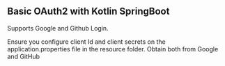## Basic OAuth2 with Kotlin SpringBoot

Supports Google and Github Login.

Ensure you configure client Id and client secrets on the application.properties file in the resource folder. Obtain both from Google and GitHub
